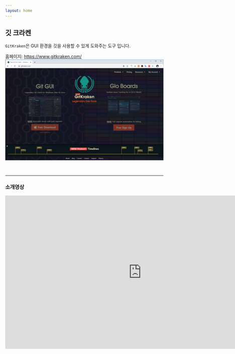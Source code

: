 ```yaml
---
layout: home
---
```

## 깃 크라켄
`GitKraken`은 GUI 환경을 깃을 사용할 수 있게 도와주는 도구 입니다.

홈페이지: https://www.gitkraken.com/
![](./img/kraken.png)

<br>
<hr>

### 소개영상
<iframe width="866" height="488" src="https://www.youtube.com/embed/ub9GfRziCtU" frameborder="0" allow="accelerometer; autoplay; encrypted-media; gyroscope; picture-in-picture" allowfullscreen></iframe>




<br><br><br>